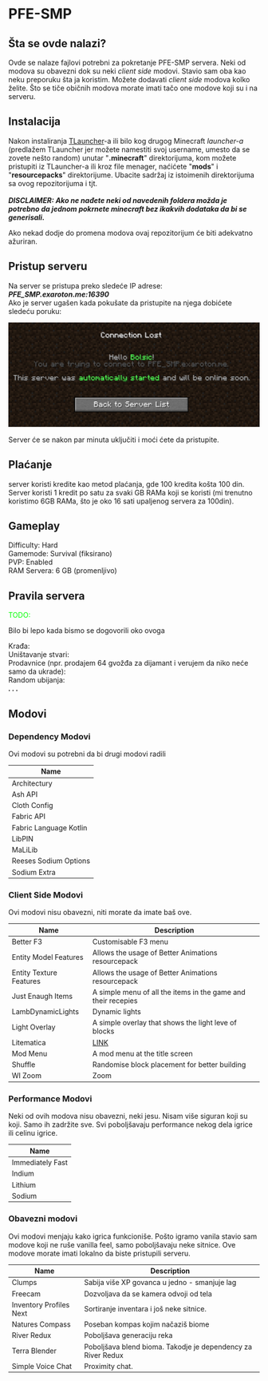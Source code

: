 # PFE-SMP

## Šta se ovde nalazi?

Ovde se nalaze fajlovi potrebni za pokretanje PFE-SMP servera. Neki od modova su obavezni dok su neki _client side_ modovi. Stavio sam oba kao neku preporuku šta ja koristim. Možete dodavati _client side_ modova kolko želite. Što se tiče običnih modova morate imati tačo one modove koji su i na serveru. 

## Instalacija

Nakon instaliranja [TLauncher](https://tlauncher.org/en/)-a ili bilo kog drugog Minecraft _launcher-a_ (predlažem TLauncher jer možete namestiti svoj username, umesto da se zovete nešto random) unutar "**.minecraft**" direktorijuma, kom možete pristupiti iz TLauncher-a ili kroz file menager, naćićete "**mods**" i "**resourcepacks**" direktorijume. Ubacite sadržaj iz istoimenih direktorijuma sa ovog repozitorijuma i tjt.  
  <br>***DISCLAIMER: Ako ne nađete neki od navedenih foldera možda je potrebno da jednom pokrnete minecraft bez ikakvih dodataka da bi se generisali.***

Ako nekad dodje do promena modova ovaj repozitorijum će biti adekvatno ažuriran.

## Pristup serveru

Na server se pristupa preko sledeće IP adrese: 
***PFE_SMP.exaroton.me:16390***  <br> 
Ako je server ugašen kada pokušate da pristupite na njega dobićete sledeću poruku:

![Alt text](images/loading-server.png)

Server će se nakon par minuta uključiti i moći ćete da pristupite.

## Plaćanje

server koristi kredite kao metod plaćanja, gde 100 kredita košta 100 din. Server koristi 1 kredit po satu za svaki GB RAMa koji se koristi (mi trenutno koristimo 6GB RAMa, što je oko 16 sati upaljenog servera za 100din). 

## Gameplay

Difficulty: Hard   <br>
Gamemode: Survival (fiksirano)  <br>
PVP: Enabled   <br>
RAM Servera: 6 GB (promenljivo)   <br>


## Pravila servera

<span style="color:lime;"> TODO:</span> 

Bilo bi lepo kada bismo se dogovorili oko ovoga

Krađa:     <br>
Uništavanje stvari:     <br>
Prodavnice (npr. prodajem 64 gvožđa za dijamant i verujem da niko neće samo da ukrade):    <br>
Random ubijanja:     <br>
***. . .***

## Modovi

### Dependency Modovi

Ovi modovi su potrebni da bi drugi modovi radili

| Name                    |
|-------------------------|  
|Architectury             |
| Ash API                 |  
| Cloth Config            |  
| Fabric API              |
| Fabric Language Kotlin  | 
| LibPIN                  |
| MaLiLib                 |
| Reeses Sodium Options   |
| Sodium Extra            |

### Client Side Modovi
 
 Ovi modovi nisu obavezni, niti morate da imate baš ove.

 | Name                    | Description                                                        |
|-------------------------|--------------------------------------------------------------------|
| Better F3               | Customisable F3 menu                                               |
| Entity Model Features   | Allows the usage of Better Animations resourcepack                 |
| Entity Texture Features | Allows the usage of Better Animations resourcepack                 |
| Just Enaugh Items | A simple menu of all the items in the game and their recepies      |
| LambDynamicLights     | Dynamic lights 
| Light Overlay           | A simple overlay that shows the light leve of blocks               |
| Litematica              | [LINK](https://www.curseforge.com/minecraft/mc-mods/litematica)                                                               |
| Mod Menu                | A mod menu at the title screen                                     |
| Shuffle                 | Randomise block placement for better building                      |
| WI Zoom                 | Zoom                                                               |

### Performance Modovi

Neki od ovih modova nisu obavezni, neki jesu. Nisam više siguran koji su koji. Samo ih zadržite sve. Svi poboljšavaju performance nekog dela igrice ili celinu igrice. 

| Name             |
|------------------|
| Immediately Fast |
| Indium           |
| Lithium          |
| Sodium           |

### Obavezni modovi

Ovi modovi menjaju kako igrica funkcioniše. Pošto igramo vanila stavio sam modove koji ne ruše vanilla feel, samo poboljšavaju neke sitnice. Ove modove morate imati lokalno da biste pristupili serveru.

| Name                    | Description                                                  |
|-------------------------|--------------------------------------------------------------|
| Clumps                  | Sabija više XP govanca u jedno - smanjuje lag                |
| Freecam                 | Dozvoljava da se kamera odvoji od tela                       |
| Inventory Profiles Next | Sortiranje inventara i još neke sitnice.                     |
| Natures Compass         | Poseban kompas kojim načaziš biome                           |
| River Redux             | Poboljšava generaciju reka                                   |
| Terra Blender           | Poboljšava blend bioma. Takodje je dependency za River Redux |
| Simple Voice Chat       | Proximity chat.                                              |



